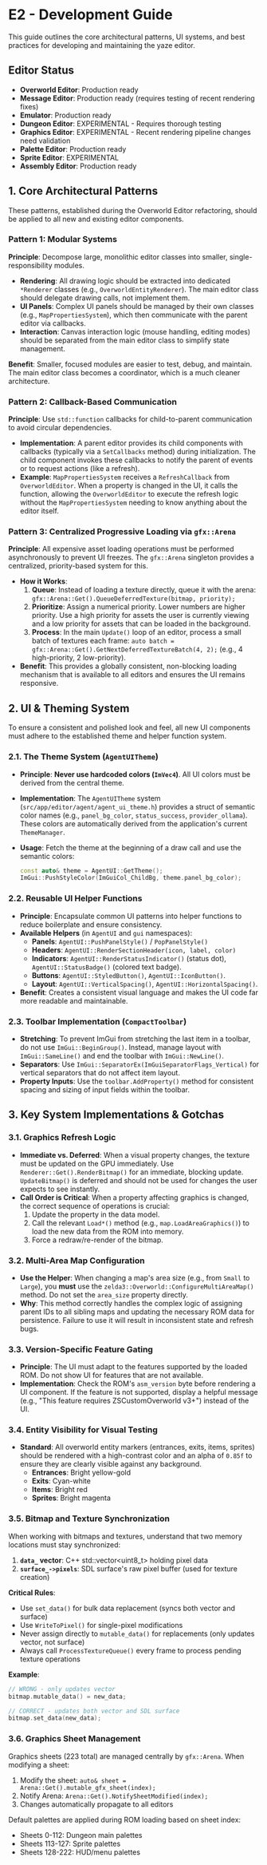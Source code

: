 # E2 - Development Guide

This guide outlines the core architectural patterns, UI systems, and best practices for developing and maintaining the yaze editor.

## Editor Status

- **Overworld Editor**: Production ready
- **Message Editor**: Production ready (requires testing of recent rendering fixes)
- **Emulator**: Production ready
- **Dungeon Editor**: EXPERIMENTAL - Requires thorough testing
- **Graphics Editor**: EXPERIMENTAL - Recent rendering pipeline changes need validation
- **Palette Editor**: Production ready
- **Sprite Editor**: EXPERIMENTAL
- **Assembly Editor**: Production ready

## 1. Core Architectural Patterns

These patterns, established during the Overworld Editor refactoring, should be applied to all new and existing editor components.

### Pattern 1: Modular Systems

**Principle**: Decompose large, monolithic editor classes into smaller, single-responsibility modules.

-   **Rendering**: All drawing logic should be extracted into dedicated `*Renderer` classes (e.g., `OverworldEntityRenderer`). The main editor class should delegate drawing calls, not implement them.
-   **UI Panels**: Complex UI panels should be managed by their own classes (e.g., `MapPropertiesSystem`), which then communicate with the parent editor via callbacks.
-   **Interaction**: Canvas interaction logic (mouse handling, editing modes) should be separated from the main editor class to simplify state management.

**Benefit**: Smaller, focused modules are easier to test, debug, and maintain. The main editor class becomes a coordinator, which is a much cleaner architecture.

### Pattern 2: Callback-Based Communication

**Principle**: Use `std::function` callbacks for child-to-parent communication to avoid circular dependencies.

-   **Implementation**: A parent editor provides its child components with callbacks (typically via a `SetCallbacks` method) during initialization. The child component invokes these callbacks to notify the parent of events or to request actions (like a refresh).
-   **Example**: `MapPropertiesSystem` receives a `RefreshCallback` from `OverworldEditor`. When a property is changed in the UI, it calls the function, allowing the `OverworldEditor` to execute the refresh logic without the `MapPropertiesSystem` needing to know anything about the editor itself.

### Pattern 3: Centralized Progressive Loading via `gfx::Arena`

**Principle**: All expensive asset loading operations must be performed asynchronously to prevent UI freezes. The `gfx::Arena` singleton provides a centralized, priority-based system for this.

-   **How it Works**:
    1.  **Queue**: Instead of loading a texture directly, queue it with the arena: `gfx::Arena::Get().QueueDeferredTexture(bitmap, priority);`
    2.  **Prioritize**: Assign a numerical priority. Lower numbers are higher priority. Use a high priority for assets the user is currently viewing and a low priority for assets that can be loaded in the background.
    3.  **Process**: In the main `Update()` loop of an editor, process a small batch of textures each frame: `auto batch = gfx::Arena::Get().GetNextDeferredTextureBatch(4, 2);` (e.g., 4 high-priority, 2 low-priority).
-   **Benefit**: This provides a globally consistent, non-blocking loading mechanism that is available to all editors and ensures the UI remains responsive.

## 2. UI & Theming System

To ensure a consistent and polished look and feel, all new UI components must adhere to the established theme and helper function system.

### 2.1. The Theme System (`AgentUITheme`)

-   **Principle**: **Never use hardcoded colors (`ImVec4`)**. All UI colors must be derived from the central theme.
-   **Implementation**: The `AgentUITheme` system (`src/app/editor/agent/agent_ui_theme.h`) provides a struct of semantic color names (e.g., `panel_bg_color`, `status_success`, `provider_ollama`). These colors are automatically derived from the application's current `ThemeManager`.
-   **Usage**: Fetch the theme at the beginning of a draw call and use the semantic colors:

    ```cpp
    const auto& theme = AgentUI::GetTheme();
    ImGui::PushStyleColor(ImGuiCol_ChildBg, theme.panel_bg_color);
    ```

### 2.2. Reusable UI Helper Functions

-   **Principle**: Encapsulate common UI patterns into helper functions to reduce boilerplate and ensure consistency.
-   **Available Helpers** (in `AgentUI` and `gui` namespaces):
    -   **Panels**: `AgentUI::PushPanelStyle()` / `PopPanelStyle()`
    -   **Headers**: `AgentUI::RenderSectionHeader(icon, label, color)`
    -   **Indicators**: `AgentUI::RenderStatusIndicator()` (status dot), `AgentUI::StatusBadge()` (colored text badge).
    -   **Buttons**: `AgentUI::StyledButton()`, `AgentUI::IconButton()`.
    -   **Layout**: `AgentUI::VerticalSpacing()`, `AgentUI::HorizontalSpacing()`.
-   **Benefit**: Creates a consistent visual language and makes the UI code far more readable and maintainable.

### 2.3. Toolbar Implementation (`CompactToolbar`)

- **Stretching**: To prevent ImGui from stretching the last item in a toolbar, do not use `ImGui::BeginGroup()`. Instead, manage layout with `ImGui::SameLine()` and end the toolbar with `ImGui::NewLine()`.
- **Separators**: Use `ImGui::SeparatorEx(ImGuiSeparatorFlags_Vertical)` for vertical separators that do not affect item layout.
- **Property Inputs**: Use the `toolbar.AddProperty()` method for consistent spacing and sizing of input fields within the toolbar.

## 3. Key System Implementations & Gotchas

### 3.1. Graphics Refresh Logic

-   **Immediate vs. Deferred**: When a visual property changes, the texture must be updated on the GPU immediately. Use `Renderer::Get().RenderBitmap()` for an immediate, blocking update. `UpdateBitmap()` is deferred and should not be used for changes the user expects to see instantly.
-   **Call Order is Critical**: When a property affecting graphics is changed, the correct sequence of operations is crucial:
    1.  Update the property in the data model.
    2.  Call the relevant `Load*()` method (e.g., `map.LoadAreaGraphics()`) to load the new data from the ROM into memory.
    3.  Force a redraw/re-render of the bitmap.

### 3.2. Multi-Area Map Configuration

-   **Use the Helper**: When changing a map's area size (e.g., from `Small` to `Large`), you **must** use the `zelda3::Overworld::ConfigureMultiAreaMap()` method. Do not set the `area_size` property directly.
-   **Why**: This method correctly handles the complex logic of assigning parent IDs to all sibling maps and updating the necessary ROM data for persistence. Failure to use it will result in inconsistent state and refresh bugs.

### 3.3. Version-Specific Feature Gating

-   **Principle**: The UI must adapt to the features supported by the loaded ROM. Do not show UI for features that are not available.
-   **Implementation**: Check the ROM's `asm_version` byte before rendering a UI component. If the feature is not supported, display a helpful message (e.g., "This feature requires ZSCustomOverworld v3+") instead of the UI.

### 3.4. Entity Visibility for Visual Testing

-   **Standard**: All overworld entity markers (entrances, exits, items, sprites) should be rendered with a high-contrast color and an alpha of `0.85f` to ensure they are clearly visible against any background.
    - **Entrances**: Bright yellow-gold
    - **Exits**: Cyan-white
    - **Items**: Bright red
    - **Sprites**: Bright magenta

### 3.5. Bitmap and Texture Synchronization

When working with bitmaps and textures, understand that two memory locations must stay synchronized:

1. **`data_` vector**: C++ std::vector<uint8_t> holding pixel data
2. **`surface_->pixels`**: SDL surface's raw pixel buffer (used for texture creation)

**Critical Rules**:
- Use `set_data()` for bulk data replacement (syncs both vector and surface)
- Use `WriteToPixel()` for single-pixel modifications
- Never assign directly to `mutable_data()` for replacements (only updates vector, not surface)
- Always call `ProcessTextureQueue()` every frame to process pending texture operations

**Example**:
```cpp
// WRONG - only updates vector
bitmap.mutable_data() = new_data;

// CORRECT - updates both vector and SDL surface
bitmap.set_data(new_data);
```

### 3.6. Graphics Sheet Management

Graphics sheets (223 total) are managed centrally by `gfx::Arena`. When modifying a sheet:

1. Modify the sheet: `auto& sheet = Arena::Get().mutable_gfx_sheet(index);`
2. Notify Arena: `Arena::Get().NotifySheetModified(index);`
3. Changes automatically propagate to all editors

Default palettes are applied during ROM loading based on sheet index:
- Sheets 0-112: Dungeon main palettes
- Sheets 113-127: Sprite palettes
- Sheets 128-222: HUD/menu palettes

